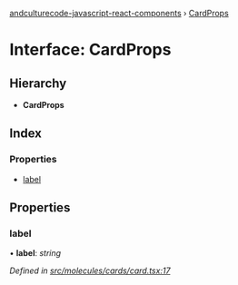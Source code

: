 [andculturecode-javascript-react-components](../README.md) › [CardProps](cardprops.md)

# Interface: CardProps

## Hierarchy

* **CardProps**

## Index

### Properties

* [label](cardprops.md#label)

## Properties

###  label

• **label**: *string*

*Defined in [src/molecules/cards/card.tsx:17](https://github.com/AndcultureCode/AndcultureCode.JavaScript.React.Components/blob/09a736c/src/molecules/cards/card.tsx#L17)*
